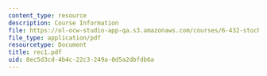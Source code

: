 ```yaml
---
content_type: resource
description: Course Information
file: https://ol-ocw-studio-app-qa.s3.amazonaws.com/courses/6-432-stochastic-processes-detection-and-estimation-spring-2004/8ec5d3cd4b4c22c3249a0d5a2dbfdb6a_rec1.pdf
file_type: application/pdf
resourcetype: Document
title: rec1.pdf
uid: 8ec5d3cd-4b4c-22c3-249a-0d5a2dbfdb6a
---
```

